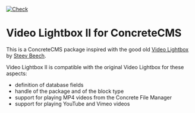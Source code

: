 [![Check](https://github.com/concrete5-community/video_lightbox/actions/workflows/check.yml/badge.svg)](https://github.com/concrete5-community/video_lightbox/actions/workflows/check.yml)

# Video Lightbox II for ConcreteCMS

This is a ConcreteCMS package inspired with the good old [Video Lightbox](https://web.archive.org/web/20180110023334/https://www.concrete5.org/marketplace/addons/video-lightbox) by [Steev Beech](https://community.concretecms.com/members/profile/9622).

Video Lightbox II is compatible with the original Video Lightbox for these aspects:

- definition of database fields
- handle of the package and of the block type
- support for playing MP4 videos from the Concrete File Manager
- support for playing YouTube and Vimeo videos
